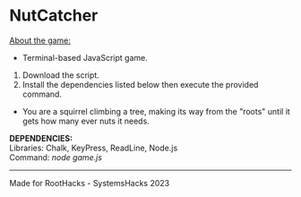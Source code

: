 # NutCatcher
<ins>About the game:</ins>
<br>
- Terminal-based JavaScript game. <br>
1. Download the script. 
2. Install the dependencies listed below then execute the provided command.
- You are a squirrel climbing a tree, making its way from the "roots" until it gets how many ever nuts it needs.

<b>DEPENDENCIES:</b>
<br>
Libraries: Chalk, KeyPress, ReadLine, Node.js <br>
Command: <i>node game.js</i>

---

Made for RootHacks - SystemsHacks 2023
